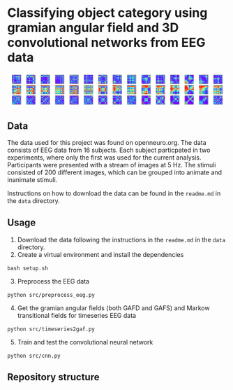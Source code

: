# Classifying object category using gramian angular field and 3D convolutional networks from EEG data
![gaf_example](data/gaf_sub-01_0_0.png)

## Data
The data used for this project was found on openneuro.org. The data consists of EEG data from 16 subjects. Each subject particpated in two experiments, where only the first was used for the current analysis. Participants were presented with a stream of images at 5 Hz. The stimuli consisted of 200 different images, which can be grouped into animate and inanimate stimuli. 

Instructions on how to download the data can be found in the `readme.md` in the `data` directory. 

## Usage
1. Download the data following the instructions in the  `readme.md` in the `data` directory. 
2. Create a virtual environment and install the dependencies
```
bash setup.sh
```
3. Preprocess the EEG data
```
python src/preprocess_eeg.py
```
4. Get the gramian angular fields (both GAFD and GAFS) and Markow transitional fields for timeseries EEG data
```
python src/timeseries2gaf.py
```
5. Train and test the convolutional neural network
```
python src/cnn.py
```

## Repository structure
